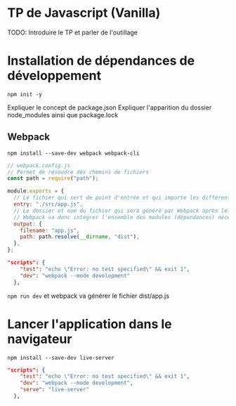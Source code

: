 # TP de Javascript (Vanilla)

TODO: Introduire le TP et parler de l'outillage

# Installation de dépendances de développement

`npm init -y`

Expliquer le concept de package.json
Expliquer l'apparition du dossier node_modules ainsi que package.lock

## Webpack 

`npm install --save-dev webpack webpack-cli`

```js
// webpack.config.js
// Permet de résoudre des chemins de fichiers
const path = require("path");

module.exports = {
  // Le fichier qui sert de point d'entrée et qui importe les différentes dépendances de l'application
  entry: "./src/app.js",
  // Le dossier et nom du fichier qui sera généré par Webpack après le build
  // Webpack va donc intégrer l'ensemble des modules (dépendances) nécessaires dans un seul fichier dist/app.js
  output: {
    filename: "app.js",
    path: path.resolve(__dirname, "dist"),
  },
};
```

```json
"scripts": {
    "test": "echo \"Error: no test specified\" && exit 1",
    "dev": "webpack --mode development"
  },
```

`npm run dev` et webpack va générer le fichier dist/app.js

# Lancer l'application dans le navigateur

`npm install --save-dev live-server`

```json
"scripts": {
    "test": "echo \"Error: no test specified\" && exit 1",
    "dev": "webpack --mode development",
    "serve": "live-server"
  },
```
